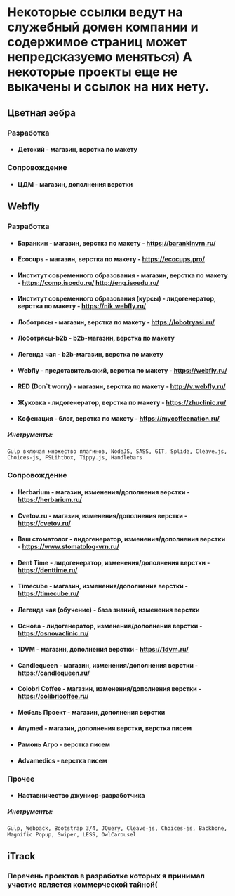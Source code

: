 # Некоторые ссылки ведут на служебный домен компании и содержимое страниц может непредсказуемо меняться) А некоторые проекты еще не выкачены и ссылок на них нету.

## Цветная зебра

### Разработка

* ####	Детский - магазин, верстка по макету

### Сопровождение

* ####	ЦДМ - магазин, дополнения верстки

## Webfly
### Разработка

* #### Баранкин - магазин, верстка по макету - https://barankinvrn.ru/

* ####	Ecocups - магазин, верстка по макету - https://ecocups.pro/

* #### Институт современного образования - магазин, верстка по макету - https://comp.isoedu.ru/ http://eng.isoedu.ru/

* #### Институт современного образования (курсы) - лидогенератор, верстка по макету - https://nik.webfly.ru/

* #### Лоботрясы - магазин, верстка по макету - https://lobotryasi.ru/

* #### Лоботрясы-b2b - b2b-магазин, верстка по макету

* #### Легенда чая - b2b-магазин, верстка по макету

* #### Webfly - представительский, верстка по макету - https://webfly.ru/

* #### RED (Don`t worry) - магазин, верстка по макету - http://v.webfly.ru/

* #### Жуковка - лидогенератор, верстка по макету - https://zhuclinic.ru/

* #### Кофенация - блог, верстка по макету - https://mycoffeenation.ru/

##### Инструменты:
	Gulp включая множество плагинов, NodeJS, SASS, GIT, Splide, Cleave.js, Choices-js, FSLihtbox, Tippy.js, Handlebars

### Сопровождение

* #### Herbarium - магазин, изменения/дополнения верстки - https://herbarium.ru/

* #### Cvetov.ru - магазин, изменения/дополнения верстки - https://cvetov.ru/

* #### Ваш стоматолог - лидогенератор, изменения/дополнения верстки - https://www.stomatolog-vrn.ru/

* #### Dent Time - лидогенератор, изменения/дополнения верстки - https://denttime.ru/

* #### Timecube - магазин, изменения/дополнения верстки - https://timecube.ru/

* #### Легенда чая (обучение) - база знаний, изменения верстки

* #### Основа - лидогенератор, изменения/дополнения верстки - https://osnovaclinic.ru/

* #### 1DVM - магазин, дополнения верстки - https://1dvm.ru/

* #### Сandlequeen - магазин, изменения/дополнения верстки - https://candlequeen.ru/

* #### Colobri Coffee - магазин, изменения/дополнения верстки - https://colibricoffee.ru/

* #### Мебель Проект - магазин, дополнения верстки

* #### Anymed - магазин, дополнения верстки, верстка писем

* #### Рамонь Агро - верстка писем

* #### Advamedics - верстка писем

### Прочее

* #### Наставничество джуниор-разработчика

##### Инструменты:
	Gulp, Webpack, Bootstrap 3/4, JQuery, Cleave-js, Choices-js, Backbone, Magnific Popup, Swiper, LESS, OwlCarousel

## iTrack

### Перечень проектов в разработке которых я принимал участие является коммерческой тайной(